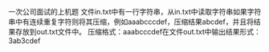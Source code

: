 一次公司面试的上机题
文件in.txt中有一行字符串，从in.txt中读取字符串如果字符串中有连续重复字符则将其压缩，例如aaabcccdef，压缩结果abcdef，并且将结果存放到out.txt文件中。
压缩格式：aaabcccdef在文件out.txt中输出结果形式：3ab3cdef
